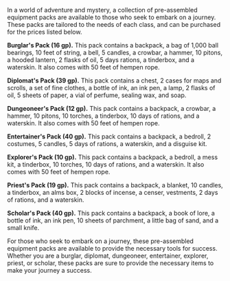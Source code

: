 In a world of adventure and mystery, a collection of pre-assembled equipment packs are available to those who seek to embark on a journey. These packs are tailored to the needs of each class, and can be purchased for the prices listed below.

**Burglar's Pack (16 gp).** This pack contains a backpack, a bag of 1,000 ball bearings, 10 feet of string, a bell, 5 candles, a crowbar, a hammer, 10 pitons, a hooded lantern, 2 flasks of oil, 5 days rations, a tinderbox, and a waterskin. It also comes with 50 feet of hempen rope.

**Diplomat's Pack (39 gp).** This pack contains a chest, 2 cases for maps and scrolls, a set of fine clothes, a bottle of ink, an ink pen, a lamp, 2 flasks of oil, 5 sheets of paper, a vial of perfume, sealing wax, and soap.

**Dungeoneer's Pack (12 gp).** This pack contains a backpack, a crowbar, a hammer, 10 pitons, 10 torches, a tinderbox, 10 days of rations, and a waterskin. It also comes with 50 feet of hempen rope.

**Entertainer's Pack (40 gp).** This pack contains a backpack, a bedroll, 2 costumes, 5 candles, 5 days of rations, a waterskin, and a disguise kit.

**Explorer's Pack (10 gp).** This pack contains a backpack, a bedroll, a mess kit, a tinderbox, 10 torches, 10 days of rations, and a waterskin. It also comes with 50 feet of hempen rope.

**Priest's Pack (19 gp).** This pack contains a backpack, a blanket, 10 candles, a tinderbox, an alms box, 2 blocks of incense, a censer, vestments, 2 days of rations, and a waterskin.

**Scholar's Pack (40 gp).** This pack contains a backpack, a book of lore, a bottle of ink, an ink pen, 10 sheets of parchment, a little bag of sand, and a small knife.

For those who seek to embark on a journey, these pre-assembled equipment packs are available to provide the necessary tools for success. Whether you are a burglar, diplomat, dungeoneer, entertainer, explorer, priest, or scholar, these packs are sure to provide the necessary items to make your journey a success.